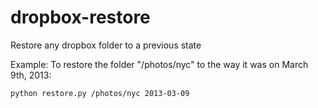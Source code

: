 dropbox-restore
===============

Restore any dropbox folder to a previous state

Example: To restore the folder "/photos/nyc" to the way it was on March 9th, 2013:

    python restore.py /photos/nyc 2013-03-09
